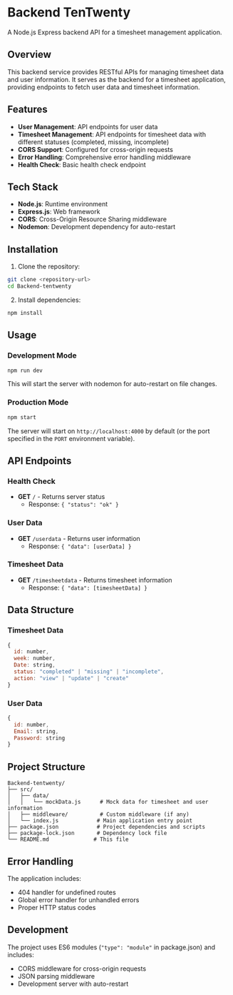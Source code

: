 # Backend TenTwenty

A Node.js Express backend API for a timesheet management application.

## Overview

This backend service provides RESTful APIs for managing timesheet data and user information. It serves as the backend for a timesheet application, providing endpoints to fetch user data and timesheet information.

## Features

- **User Management**: API endpoints for user data
- **Timesheet Management**: API endpoints for timesheet data with different statuses (completed, missing, incomplete)
- **CORS Support**: Configured for cross-origin requests
- **Error Handling**: Comprehensive error handling middleware
- **Health Check**: Basic health check endpoint

## Tech Stack

- **Node.js**: Runtime environment
- **Express.js**: Web framework
- **CORS**: Cross-Origin Resource Sharing middleware
- **Nodemon**: Development dependency for auto-restart

## Installation

1. Clone the repository:
```bash
git clone <repository-url>
cd Backend-tentwenty
```

2. Install dependencies:
```bash
npm install
```

## Usage

### Development Mode
```bash
npm run dev
```
This will start the server with nodemon for auto-restart on file changes.

### Production Mode
```bash
npm start
```

The server will start on `http://localhost:4000` by default (or the port specified in the `PORT` environment variable).

## API Endpoints

### Health Check
- **GET** `/` - Returns server status
  - Response: `{ "status": "ok" }`

### User Data
- **GET** `/userdata` - Returns user information
  - Response: `{ "data": [userData] }`

### Timesheet Data
- **GET** `/timesheetdata` - Returns timesheet information
  - Response: `{ "data": [timesheetData] }`

## Data Structure

### Timesheet Data
```javascript
{
  id: number,
  week: number,
  Date: string,
  status: "completed" | "missing" | "incomplete",
  action: "view" | "update" | "create"
}
```

### User Data
```javascript
{
  id: number,
  Email: string,
  Password: string
}
```

## Project Structure

```
Backend-tentwenty/
├── src/
│   ├── data/
│   │   └── mockData.js      # Mock data for timesheet and user information
│   ├── middleware/          # Custom middleware (if any)
│   └── index.js            # Main application entry point
├── package.json            # Project dependencies and scripts
├── package-lock.json       # Dependency lock file
└── README.md              # This file
```



## Error Handling

The application includes:
- 404 handler for undefined routes
- Global error handler for unhandled errors
- Proper HTTP status codes

## Development

The project uses ES6 modules (`"type": "module"` in package.json) and includes:
- CORS middleware for cross-origin requests
- JSON parsing middleware
- Development server with auto-restart


